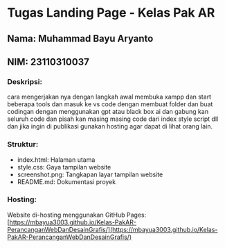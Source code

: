 # Tugas Landing Page - Kelas Pak AR

## Nama: Muhammad Bayu Aryanto 
## NIM: 23110310037

### Deskripsi:
cara mengerjakan nya dengan langkah awal membuka xampp dan start beberapa tools dan masuk ke vs code dengan membuat folder dan buat codingan dengan menggunakan gpt atau black box ai dan gabung kan seluruh code dan pisah kan masing masing code dari index style script dll dan jika ingin di publikasi gunakan hosting agar dapat di lihat orang lain.

### Struktur:
- index.html: Halaman utama
- style.css: Gaya tampilan website
- screenshot.png: Tangkapan layar tampilan website
- README.md: Dokumentasi proyek

### Hosting:
Website di-hosting menggunakan GitHub Pages:  
[https://mbayua3003.github.io/Kelas-PakAR-PerancanganWebDanDesainGrafis/](https://mbayua3003.github.io/Kelas-PakAR-PerancanganWebDanDesainGrafis/) 
